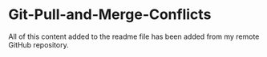 # Git-Pull-and-Merge-Conflicts

All of this content added to the readme file has been added from my remote GitHub repository.

